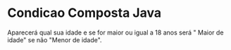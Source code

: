 # Condicao Composta Java
 Aparecerá qual sua idade e se for maior ou igual a 18 anos será " Maior de idade" se não "Menor de idade". 
